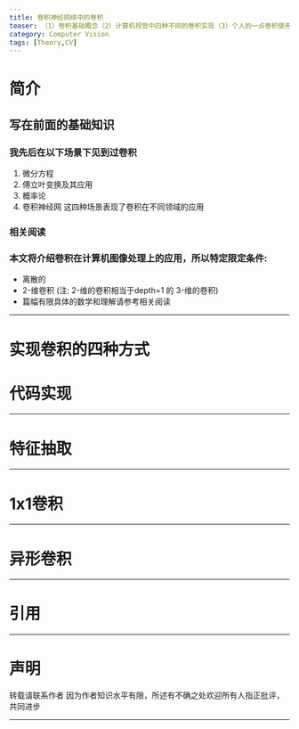```yaml
---
title: 卷积神经网络中的卷积
teaser: （1）卷积基础概念（2）计算机视觉中四种不同的卷积实现（3）个人的一点卷积使用技巧
category: Computer Vision
tags: [Theory,CV]
---
```


# 简介

## 写在前面的基础知识

### 我先后在以下场景下见到过卷积
1. 微分方程
2. 傅立叶变换及其应用
3. 概率论
4. 卷积神经网
这四种场景表现了卷积在不同领域的应用

### 相关阅读 

[推荐一下Christopher Olah 的理解卷积的blog]:(http://colah.github.io/posts/2014-07-Understanding-Convolutions/)
[数学的论证参考]:(https://www.dsprelated.com/freebooks/mdft/Convolution.html)

### 本文将介绍卷积在计算机图像处理上的应用，所以特定限定条件:
* 离散的 
* 2-维卷积 (注: 2-维的卷积相当于depth=1 的 3-维的卷积)
* 篇幅有限具体的数学和理解请参考相关阅读

--- 
# 实现卷积的四种方式

# 代码实现


---

# 特征抽取

---
# 1x1卷积

---
# 异形卷积

---

# 引用

---

# 声明
转载请联系作者
因为作者知识水平有限，所述有不确之处欢迎所有人指正批评，共同进步

---
